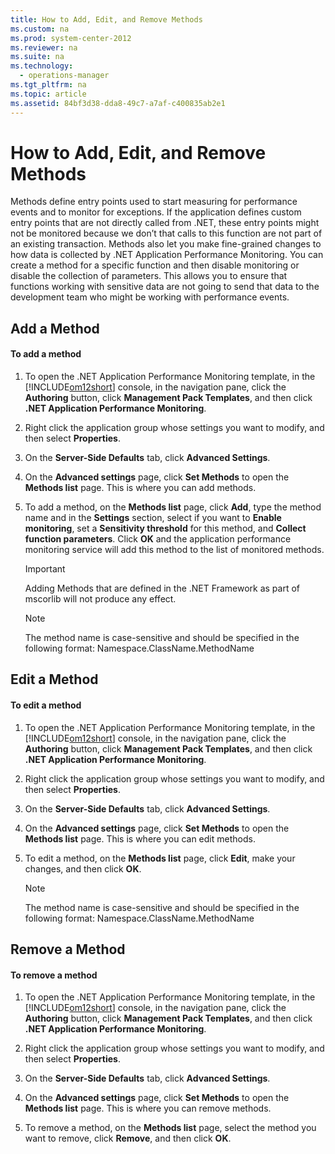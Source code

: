 ```yaml
---
title: How to Add, Edit, and Remove Methods
ms.custom: na
ms.prod: system-center-2012
ms.reviewer: na
ms.suite: na
ms.technology: 
  - operations-manager
ms.tgt_pltfrm: na
ms.topic: article
ms.assetid: 84bf3d38-dda8-49c7-a7af-c400835ab2e1
---
```

# How to Add, Edit, and Remove Methods
Methods define entry points used to start measuring for performance events and to monitor for exceptions. If the application defines custom entry points that are not directly called from .NET, these entry points might not be monitored because we don’t that calls to this function are not part of an existing transaction. Methods also let you make fine\-grained changes to how data is collected by .NET Application Performance Monitoring. You can create a method for a specific function and then disable monitoring or disable the collection of parameters. This allows you to ensure that functions working with sensitive data are not going to send that data to the development team who might be working with performance events.

## Add a Method

#### To add a method

1.  To open the .NET Application Performance Monitoring template, in the [!INCLUDE[om12short](Token/om12short_md.md)] console, in the navigation pane, click the **Authoring** button, click **Management Pack Templates**, and then click **.NET Application Performance Monitoring**.

2.  Right click the application group whose settings you want to modify, and then select **Properties**.

3.  On the **Server\-Side Defaults** tab, click **Advanced Settings**.

4.  On the **Advanced settings** page, click **Set Methods** to open the **Methods list** page. This is where you can add methods.

5.  To add a method, on the **Methods list** page, click **Add**, type the method name and in the **Settings** section, select if you want to **Enable monitoring**, set a **Sensitivity threshold** for this method, and **Collect function parameters**. Click **OK** and the application performance monitoring service will add this method to the list of monitored methods.

    > [!IMPORTANT]
    > Adding Methods that are defined in the .NET Framework as part of mscorlib will not produce any effect.

    > [!NOTE]
    > The method name is case\-sensitive and should be specified in the following format: Namespace.ClassName.MethodName

## Edit a Method

#### To edit a method

1.  To open the .NET Application Performance Monitoring template, in the [!INCLUDE[om12short](Token/om12short_md.md)] console, in the navigation pane, click the **Authoring** button, click **Management Pack Templates**, and then click **.NET Application Performance Monitoring**.

2.  Right click the application group whose settings you want to modify, and then select **Properties**.

3.  On the **Server\-Side Defaults** tab, click **Advanced Settings**.

4.  On the **Advanced settings** page, click **Set Methods** to open the **Methods list** page. This is where you can edit methods.

5.  To edit a method, on the **Methods list** page, click **Edit**, make your changes, and then click **OK**.

    > [!NOTE]
    > The method name is case\-sensitive and should be specified in the following format: Namespace.ClassName.MethodName

## Remove a Method

#### To remove a method

1.  To open the .NET Application Performance Monitoring template, in the [!INCLUDE[om12short](Token/om12short_md.md)] console, in the navigation pane, click the **Authoring** button, click **Management Pack Templates**, and then click **.NET Application Performance Monitoring**.

2.  Right click the application group whose settings you want to modify, and then select **Properties**.

3.  On the **Server\-Side Defaults** tab, click **Advanced Settings**.

4.  On the **Advanced settings** page, click **Set Methods** to open the **Methods list** page. This is where you can remove methods.

5.  To remove a method, on the **Methods list** page, select the method you want to remove, click **Remove**, and then click **OK**.


